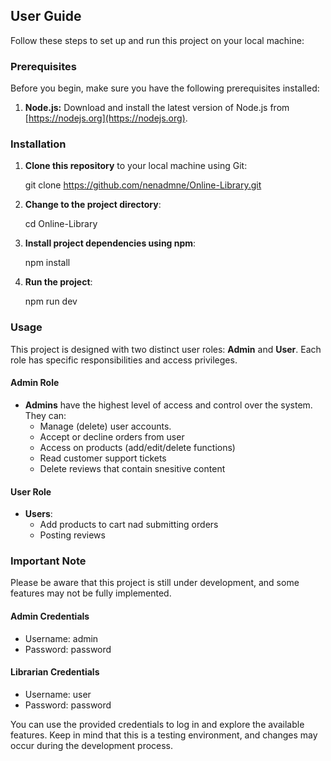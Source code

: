 ## User Guide

Follow these steps to set up and run this project on your local machine:

### Prerequisites

Before you begin, make sure you have the following prerequisites installed:

1. **Node.js:** Download and install the latest version of Node.js from [https://nodejs.org](https://nodejs.org).

### Installation

1. **Clone this repository** to your local machine using Git:

   git clone https://github.com/nenadmne/Online-Library.git

2. **Change to the project directory**:

   cd Online-Library

3. **Install project dependencies using npm**:

   npm install

4. **Run the project**:

   npm run dev

### Usage

This project is designed with two distinct user roles: **Admin** and **User**. Each role has specific responsibilities and access privileges.

#### Admin Role

- **Admins** have the highest level of access and control over the system. They can:
  - Manage (delete) user accounts.
  - Accept or decline orders from user
  - Access on products (add/edit/delete functions)
  - Read customer support tickets
  - Delete reviews that contain snesitive content

#### User Role

- **Users**:
  - Add products to cart nad submitting orders
  - Posting reviews

### Important Note

Please be aware that this project is still under development, and some features may not be fully implemented.

#### Admin Credentials

- Username: admin
- Password: password

#### Librarian Credentials

- Username: user
- Password: password

You can use the provided credentials to log in and explore the available features. Keep in mind that this is a testing environment, and changes may occur during the development process.
